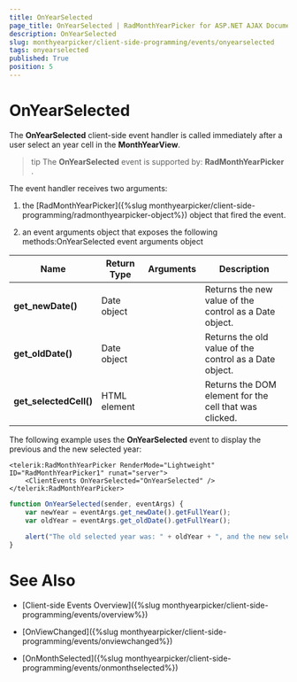```yaml
---
title: OnYearSelected
page_title: OnYearSelected | RadMonthYearPicker for ASP.NET AJAX Documentation
description: OnYearSelected
slug: monthyearpicker/client-side-programming/events/onyearselected
tags: onyearselected
published: True
position: 5
---
```


# OnYearSelected


The **OnYearSelected** client-side event handler is called immediately after a user select an year cell in the **MonthYearView**.

>tip The **OnYearSelected** event is supported by: **RadMonthYearPicker** .
>


The event handler receives two arguments:

1. the [RadMonthYearPicker]({%slug monthyearpicker/client-side-programming/radmonthyearpicker-object%}) object that fired the event.

1. an event arguments object that exposes the following methods:OnYearSelected event arguments object


| Name | Return Type | Arguments | Description |
| ------ | ------ | ------ | ------ |
| **get_newDate()** |Date object||Returns the new value of the control as a Date object.|
| **get_oldDate()** |Date object||Returns the old value of the control as a Date object.|
| **get_selectedCell()** |HTML element||Returns the DOM element for the cell that was clicked.|

The following example uses the **OnYearSelected** event to display the previous and the new selected year:

````ASPNET
<telerik:RadMonthYearPicker RenderMode="Lightweight" ID="RadMonthYearPicker1" runat="server">
    <ClientEvents OnYearSelected="OnYearSelected" />
</telerik:RadMonthYearPicker>	
````
````JavaScript
function OnYearSelected(sender, eventArgs) {
	var newYear = eventArgs.get_newDate().getFullYear();
	var oldYear = eventArgs.get_oldDate().getFullYear();
	
	alert("The old selected year was: " + oldYear + ", and the new selected year is: " + newYear);
}
````


# See Also

 * [Client-side Events Overview]({%slug monthyearpicker/client-side-programming/events/overview%})

 * [OnViewChanged]({%slug monthyearpicker/client-side-programming/events/onviewchanged%})

 * [OnMonthSelected]({%slug monthyearpicker/client-side-programming/events/onmonthselected%})
